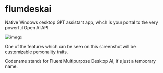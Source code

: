 # flumdeskai
Native Windows desktop GPT assistant app, which is your portal to the very powerful Open AI API.

![image](https://github.com/bawkee/flumdesk/assets/38323343/e9d96d8d-a01b-43f4-9b33-f6109e889cf6)

One of the features which can be seen on this screenshot will be customizable personality traits. 

Codename stands for Fluent Multipurpose Desktop AI, it's just a temporary name.
